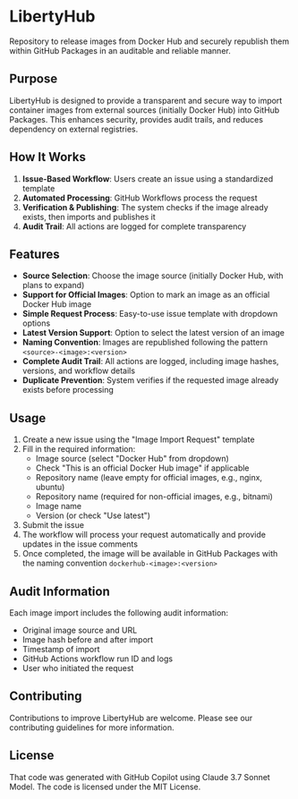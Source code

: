 # LibertyHub

Repository to release images from Docker Hub and securely republish them within GitHub Packages in an auditable and reliable manner.

## Purpose

LibertyHub is designed to provide a transparent and secure way to import container images from external sources (initially Docker Hub) into GitHub Packages. This enhances security, provides audit trails, and reduces dependency on external registries.

## How It Works

1. **Issue-Based Workflow**: Users create an issue using a standardized template
2. **Automated Processing**: GitHub Workflows process the request
3. **Verification & Publishing**: The system checks if the image already exists, then imports and publishes it
4. **Audit Trail**: All actions are logged for complete transparency

## Features

- **Source Selection**: Choose the image source (initially Docker Hub, with plans to expand)
- **Support for Official Images**: Option to mark an image as an official Docker Hub image
- **Simple Request Process**: Easy-to-use issue template with dropdown options
- **Latest Version Support**: Option to select the latest version of an image
- **Naming Convention**: Images are republished following the pattern `<source>-<image>:<version>`
- **Complete Audit Trail**: All actions are logged, including image hashes, versions, and workflow details
- **Duplicate Prevention**: System verifies if the requested image already exists before processing

## Usage

1. Create a new issue using the "Image Import Request" template
2. Fill in the required information:
   - Image source (select "Docker Hub" from dropdown)
   - Check "This is an official Docker Hub image" if applicable
   - Repository name (leave empty for official images, e.g., nginx, ubuntu)
   - Repository name (required for non-official images, e.g., bitnami)
   - Image name
   - Version (or check "Use latest")
3. Submit the issue
4. The workflow will process your request automatically and provide updates in the issue comments
5. Once completed, the image will be available in GitHub Packages with the naming convention `dockerhub-<image>:<version>`

## Audit Information

Each image import includes the following audit information:

- Original image source and URL
- Image hash before and after import
- Timestamp of import
- GitHub Actions workflow run ID and logs
- User who initiated the request

## Contributing

Contributions to improve LibertyHub are welcome. Please see our contributing guidelines for more information.

## License

That code was generated with GitHub Copilot using Claude 3.7 Sonnet Model. The code is licensed under the MIT License.
